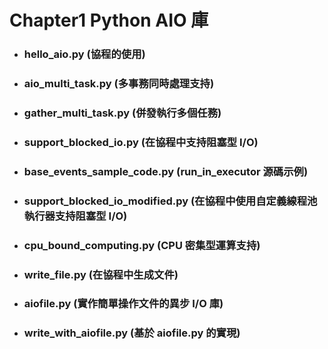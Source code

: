 Chapter1 Python AIO 庫
=====
* ### hello_aio.py (協程的使用)
* ### aio_multi_task.py (多事務同時處理支持)
* ### gather_multi_task.py (併發執行多個任務)
* ### support_blocked_io.py (在協程中支持阻塞型 I/O)
* ### base_events_sample_code.py (run_in_executor 源碼示例)
* ### support_blocked_io_modified.py (在協程中使用自定義線程池執行器支持阻塞型 I/O)
* ### cpu_bound_computing.py (CPU 密集型運算支持)
* ### write_file.py (在協程中生成文件)
* ### aiofile.py (實作簡單操作文件的異步 I/O 庫)
* ### write_with_aiofile.py (基於 aiofile.py 的實現)
<br />
